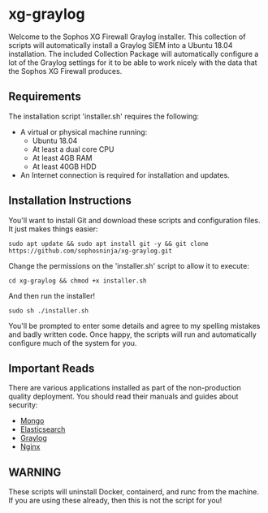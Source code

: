 # xg-graylog

Welcome to the Sophos XG Firewall Graylog installer. This collection of scripts will automatically install a Graylog SIEM into a Ubuntu 18.04 installation. The included Collection Package will automatically configure a lot of the Graylog settings for it to be able to work nicely with the data that the Sophos XG Firewall produces.

## Requirements

The installation script 'installer.sh' requires the following:

* A virtual or physical machine running:
  * Ubuntu 18.04
  * At least a dual core CPU
  * At least 4GB RAM
  * At least 40GB HDD
* An Internet connection is required for installation and updates.

## Installation Instructions

You'll want to install Git and download these scripts and configuration files. It just makes things easier:

```code
sudo apt update && sudo apt install git -y && git clone https://github.com/sophosninja/xg-graylog.git
```

Change the permissions on the 'installer.sh' script to allow it to execute:

```code
cd xg-graylog && chmod +x installer.sh
```

And then run the installer!

```code
sudo sh ./installer.sh
```

You'll be prompted to enter some details and agree to my spelling mistakes and badly written code. Once happy, the scripts will run and automatically configure much of the system for you.

## Important Reads

There are various applications installed as part of the non-production quality deployment. You should read their manuals and guides about security:

* [Mongo](https://hub.docker.com/_/mongo/)
* [Elasticsearch](https://www.elastic.co/guide/en/elasticsearch/reference/6.x/docker.htmll/)
* [Graylog](https://hub.docker.com/r/graylog/graylog/)
* [Nginx](https://docs.nginx.com/nginx/admin-guide/security-controls/)

## WARNING

These scripts will uninstall Docker, containerd, and runc from the machine. If you are using these already, then this is not the script for you!
